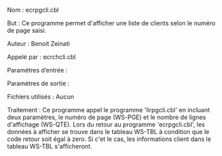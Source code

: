 Nom : ecrpgcli.cbl

But : Ce programme permet d'afficher une liste de clients selon le numéro de page saisi. 

Auteur : Benoit Zeinati

Appelé par : ecrchcli.cbl

Paramètres d’entrée : 

Paramètres de sortie : 

Fichiers utilisés : Aucun

Traitement : Ce programme appel le programme 'lirpgcli.cbl' en incluant deux paramètres, le numéro de page (WS-PGE) et le nombre de lignes d'affichage (WS-QTE). Lors du retour au programme 'ecrpgcli.cbl', les données à afficher se trouve dans le tableau WS-TBL à condition que le code retour soit égal à zero. Si c'et le cas, les informations client dans le tableau WS-TBL s'afficheront.

